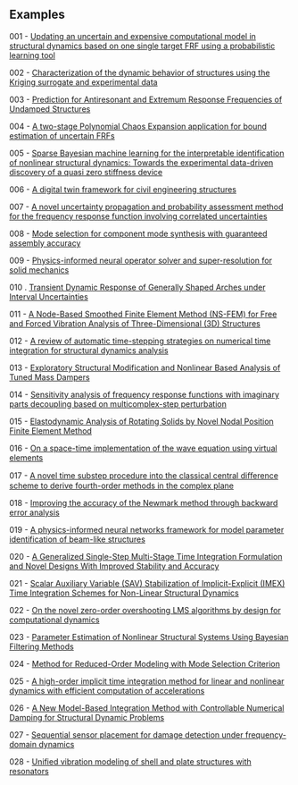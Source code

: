 ## Examples

001 - [Updating an uncertain and expensive computational model in structural dynamics based on one single target FRF using a probabilistic learning tool](https://doi.org/10.1007/s00466-023-02301-2)

002 - [Characterization of the dynamic behavior of structures using the Kriging surrogate and experimental data](https://doi.org/10.1007/s00707-023-03631-1)

003 - [Prediction for Antiresonant and Extremum Response Frequencies of Undamped Structures](https://doi.org/10.2514/1.J063011)

004 - [A two-stage Polynomial Chaos Expansion application for bound estimation of uncertain FRFs](http://dx.doi.org/10.1016/j.jsv.2023.117930)

005 -  [Sparse Bayesian machine learning for the interpretable identification of nonlinear structural dynamics: Towards the experimental data-driven discovery of a quasi zero stiffness device](https://doi.org/10.1016/j.ymssp.2023.110858)

006 - [A digital twin framework for civil engineering structures](https://doi.org/10.1016/j.cma.2023.116584)

007 - [A novel uncertainty propagation and probability assessment method for the frequency response function involving correlated uncertainties](https://doi.org/10.1007/s00419-024-02596-4)

008 - [Mode selection for component mode synthesis with guaranteed assembly accuracy](https://doi.org/10.1016/j.jsv.2024.118596)

009 - [Physics-informed neural operator solver and super-resolution for solid mechanics](http://dx.doi.org/10.1111/mice.13292)

010 . [Transient Dynamic Response of Generally Shaped Arches under Interval Uncertainties](https://doi.org/10.3390/app14135918)

011 - [A Node-Based Smoothed Finite Element Method (NS-FEM) for Free and Forced Vibration Analysis of Three-Dimensional (3D) Structures](https://doi.org/10.1142/S0219876223420100)

012 - [A review of automatic time-stepping strategies on numerical time integration for structural dynamics analysis](http://dx.doi.org/10.1016/j.engstruct.2014.08.016)

013 - [Exploratory Structural Modification and Nonlinear Based Analysis of Tuned Mass Dampers](http://dx.doi.org/10.1088/1742-6596/2721/1/012016)

014 - [Sensitivity analysis of frequency response functions with imaginary parts decoupling based on multicomplex-step perturbation](https://doi.org/10.1016/j.apm.2024.115669)

015 - [Elastodynamic Analysis of Rotating Solids by Novel Nodal Position Finite Element Method](https://doi.org/10.1016/j.euromechsol.2024.105478)

016 - [On a space-time implementation of the wave equation using virtual elements](https://doi.org/10.1007/s00466-024-02556-3)

017 - [A novel time substep procedure into the classical central diﬀerence scheme to derive fourth-order methods in the complex plane](https://doi.org/10.1016/j.compstruc.2024.107514)

018 - [Improving the accuracy of the Newmark method through backward error analysis](https://doi.org/10.1007/s00466-024-02580-3)

019 - [A physics-informed neural networks framework for model parameter identification of beam-like structures](https://doi.org/10.1016/j.ymssp.2024.112189)

020 - [A Generalized Single-Step Multi-Stage Time Integration Formulation and Novel Designs With Improved Stability and Accuracy](https://doi.org/10.1002/nme.7658)

021 - [Scalar Auxiliary Variable (SAV) Stabilization of Implicit-Explicit (IMEX) Time Integration Schemes for Non-Linear Structural Dynamics](https://doi.org/10.1002/nme.7660)

022 - [On the novel zero-order overshooting LMS algorithms by design for computational dynamics](https://doi.org/10.1016/j.cma.2024.117522)

023 - [Parameter Estimation of Nonlinear Structural Systems Using Bayesian Filtering Methods]( https://doi.org/10.3390/vibration8010001)

024 - [Method for Reduced-Order Modeling with Mode Selection Criterion](https://doi.org/10.2514/1.J064414)

025 - [A high-order implicit time integration method for linear and nonlinear dynamics with efficient computation of accelerations](https://doi.org/10.1016/j.cma.2025.117831)

026 - [A New Model-Based Integration Method with Controllable Numerical Damping for Structural Dynamic Problems](https://doi.org/10.1142/S0219455426500963)

027 - [Sequential sensor placement for damage detection under frequency-domain dynamics](https://doi.org/10.1016/j.finel.2025.104315)

028 - [Unified vibration modeling of shell and plate structures with resonators](https://doi.org/10.1016/j.ijmecsci.2025.109921)
